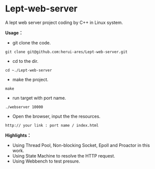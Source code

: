 # Lept-web-server
A lept web server project coding by C++ in Linux system.

**Usage：**

- git clone the code.

```
git clone git@github.com:herui-ares/Lept-web-server.git
```

- cd to the dir.

```
cd ~./Lept-web-server
```

- make the project.

```
make
```

- run target with port name.

```
./webserver 10000
```

- Open the browser, input the the resources.

```
http:// your link : port name / index.html
```



**Highlights：**

- Using Thread Pool, Non-blocking Socket, Epoll and Proactor in this work.
- Using State Machine to resolve the HTTP request.
- Using Webbench to test presure.
